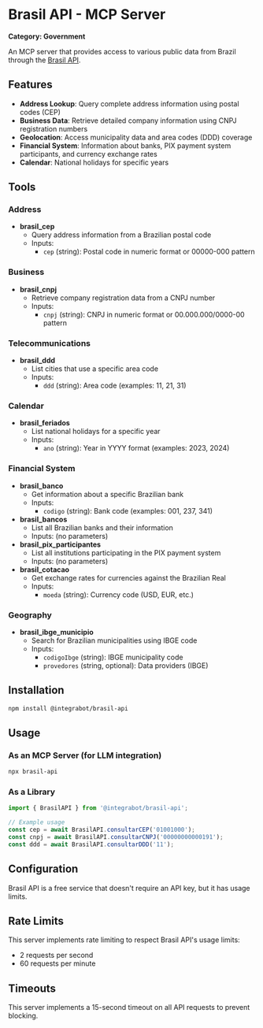 # Brasil API - MCP Server

**Category: Government**

An MCP server that provides access to various public data from Brazil through the [Brasil API](https://brasilapi.com.br/).

## Features

- **Address Lookup**: Query complete address information using postal codes (CEP)
- **Business Data**: Retrieve detailed company information using CNPJ registration numbers
- **Geolocation**: Access municipality data and area codes (DDD) coverage
- **Financial System**: Information about banks, PIX payment system participants, and currency exchange rates
- **Calendar**: National holidays for specific years

## Tools

### Address
- **brasil_cep**
  - Query address information from a Brazilian postal code
  - Inputs:
    - `cep` (string): Postal code in numeric format or 00000-000 pattern

### Business
- **brasil_cnpj**
  - Retrieve company registration data from a CNPJ number
  - Inputs:
    - `cnpj` (string): CNPJ in numeric format or 00.000.000/0000-00 pattern

### Telecommunications
- **brasil_ddd**
  - List cities that use a specific area code
  - Inputs:
    - `ddd` (string): Area code (examples: 11, 21, 31)

### Calendar
- **brasil_feriados**
  - List national holidays for a specific year
  - Inputs:
    - `ano` (string): Year in YYYY format (examples: 2023, 2024)

### Financial System
- **brasil_banco**
  - Get information about a specific Brazilian bank
  - Inputs:
    - `codigo` (string): Bank code (examples: 001, 237, 341)
- **brasil_bancos**
  - List all Brazilian banks and their information
  - Inputs: (no parameters)
- **brasil_pix_participantes**
  - List all institutions participating in the PIX payment system
  - Inputs: (no parameters)
- **brasil_cotacao**
  - Get exchange rates for currencies against the Brazilian Real
  - Inputs:
    - `moeda` (string): Currency code (USD, EUR, etc.)

### Geography
- **brasil_ibge_municipio**
  - Search for Brazilian municipalities using IBGE code
  - Inputs:
    - `codigoIbge` (string): IBGE municipality code
    - `provedores` (string, optional): Data providers (IBGE)

## Installation

```bash
npm install @integrabot/brasil-api
```

## Usage

### As an MCP Server (for LLM integration)

```bash
npx brasil-api
```

### As a Library

```typescript
import { BrasilAPI } from '@integrabot/brasil-api';

// Example usage
const cep = await BrasilAPI.consultarCEP('01001000');
const cnpj = await BrasilAPI.consultarCNPJ('00000000000191');
const ddd = await BrasilAPI.consultarDDD('11');
```

## Configuration

Brasil API is a free service that doesn't require an API key, but it has usage limits.

## Rate Limits

This server implements rate limiting to respect Brasil API's usage limits:
- 2 requests per second
- 60 requests per minute

## Timeouts

This server implements a 15-second timeout on all API requests to prevent blocking. 